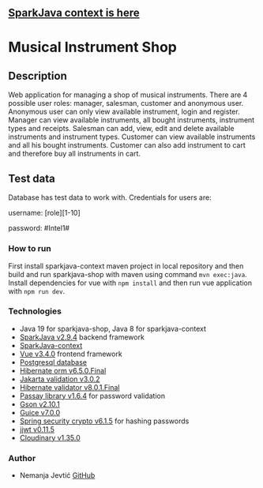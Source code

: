 ## [SparkJava context is here](https://github.com/njevtic22/musical-instrument-shop/tree/main/shop-api/sparkjava-context)

# Musical Instrument Shop
## Description
Web application for managing a shop of musical instruments. There are 4 possible user roles: manager, salesman, customer and anonymous user. Anonymous user can only view available instrument, login and register. Manager can view available instruments, all bought instruments, instrument types and receipts. Salesman can add, view, edit and delete available instruments and instrument types. Customer can view available instruments and all his bought instruments. Customer can also add instrument to cart and therefore buy all instruments in cart.

## Test data
Database has test data to work with. Credentials for users are:

username: [role][1-10]

password: #Intel1#

### How to run
First install sparkjava-context maven project in local repository and then build and run sparkjava-shop with maven using command `mvn exec:java`. Install dependencies for vue with `npm install` and then run vue application with `npm run dev`.

### Technologies
- Java 19 for sparkjava-shop, Java 8 for sparkjava-context
- [SparkJava v2.9.4](http://sparkjava.com/) backend framework
- [SparkJava-context](https://github.com/njevtic22/musical-instrument-shop/tree/main/shop-api/sparkjava-context)
- [Vue v3.4.0](https://vuejs.org/) frontend framework
- [Postgresql database](https://www.postgresql.org/)
- [Hibernate orm v6.5.0.Final](https://hibernate.org/orm/releases/6.5/)
- [Jakarta validation v3.0.2](https://beanvalidation.org/3.0/)
- [Hibernate validator v8.0.1.Final](https://hibernate.org/validator/releases/8.0/)
- [Passay library v1.6.4](https://www.passay.org/) for password validation
- [Gson v2.10.1](https://github.com/google/gson)
- [Guice v7.0.0](https://github.com/google/guice/wiki/Guice700)
- [Spring security crypto v6.1.5](https://docs.spring.io/spring-security/reference/features/integrations/cryptography.html#spring-security-crypto-passwordencoders) for hashing passwords
- [jjwt v0.11.5](https://github.com/jwtk/jjwt)
- [Cloudinary v1.35.0](https://github.com/cloudinary/cloudinary_java)

### Author
* Nemanja Jevtić [GitHub](https://github.com/njevtic22)
